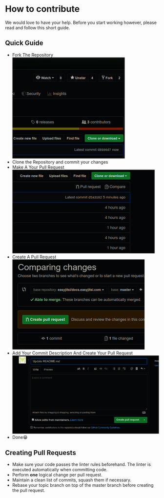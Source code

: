 # How to contribute

We would love to have your help. Before you start working however, please read
and follow this short guide.

## Quick Guide

- Fork The Repository
  <img src="./static/img/fork.png"></img>
- Clone the Repository and commit your changes
- Make A Your Pull Request
  <img src="./static/img/pullrequest.png"></img>
- Create A Pull Request
  <img src="./static/img/createrequest.png"></img>
- Add Your Commit Description And Create Your Pull Request
  <img src="./static/img/comment.png"></img>
- Done😁

## Creating Pull Requests

- Make sure your code passes the linter rules beforehand. The linter is executed
  automatically when committing code.
- Perform **one** logical change per pull request.
- Maintain a clean list of commits, squash them if necessary.
- Rebase your topic branch on top of the master branch before creating the pull
  request.
